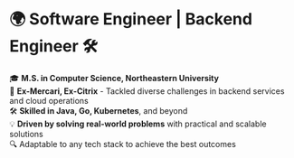 # 🌍  Software Engineer | Backend Engineer 🛠

🎓 **M.S. in Computer Science, Northeastern University**  
💼 **Ex-Mercari, Ex-Citrix** - Tackled diverse challenges in backend services and cloud operations  
🛠 **Skilled in Java, Go, Kubernetes**, and beyond  
💡 **Driven by solving real-world problems** with practical and scalable solutions  
🔍 Adaptable to any tech stack to achieve the best outcomes
